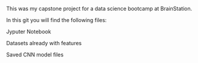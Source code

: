 This was my capstone project for a data science bootcamp at BrainStation.

In this git you will find the following files:

Jyputer Notebook

Datasets already with features

Saved CNN model files
